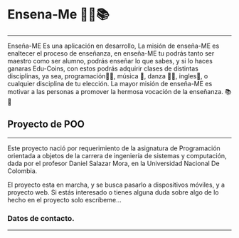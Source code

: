 
# Ensena-Me 🐱‍💻📚
***
Enseña-ME  Es una aplicación en desarrollo, La misión de enseña-ME es enaltecer el proceso de enseñanza, en enseña-ME tu podrás tanto ser maestro como ser alumno, podrás enseñar lo que sabes, y si lo haces ganaras Edu-Coins, con estos podrás adquirir clases de distintas disciplinas, ya sea, programación🐱‍💻, música 🎹, danza 💃🏻, ingles💬, o cualquier disciplina de tu elección. La mayor misión de enseña-ME es motivar a las personas a promover la hermosa vocación de la enseñanza. 📚📐

## Proyecto de POO
***
Este proyecto nació por requerimiento de la asignatura de Programación orientada a objetos de la carrera de ingeniería de sistemas y computación, dada por el profesor Daniel Salazar Mora, en la Universidad Nacional De Colombia. 

El proyecto esta en marcha, y se busca pasarlo a dispositivos móviles, y a proyecto web. Si estás interesado o tienes alguna duda sobre algo de lo hecho en el proyecto solo escríbeme...


### Datos de contacto.
***

<!--stackedit_data:
eyJoaXN0b3J5IjpbMTM4OTY0NTg4MF19
-->